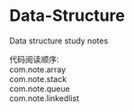 # Data-Structure
Data structure study notes

代码阅读顺序:
<br>
          com.note.array<br>
          com.note.stack<br>
          com.note.queue<br>
          com.note.linkedlist<br>
